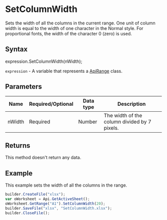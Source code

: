 # SetColumnWidth

Sets the width of all the columns in the current range. One unit of column width is equal to the width of one character in the Normal style. For proportional fonts, the width of the character 0 (zero) is used.

## Syntax

expression.SetColumnWidth(nWidth);

`expression` - A variable that represents a [ApiRange](../ApiRange.md) class.

## Parameters

| **Name** | **Required/Optional** | **Data type** | **Description** |
| ------------- | ------------- | ------------- | ------------- |
| nWidth | Required | Number | The width of the column divided by 7 pixels. |

## Returns

This method doesn't return any data.

## Example

This example sets the width of all the columns in the range.

```javascript
builder.CreateFile("xlsx");
var oWorksheet = Api.GetActiveSheet();
oWorksheet.GetRange("A1").SetColumnWidth(20);
builder.SaveFile("xlsx", "SetColumnWidth.xlsx");
builder.CloseFile();
```